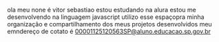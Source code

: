 ola
meu none é vitor sebastiao
estou estudando na alura
estou me desenvolvendo na linguagem javascript
utilizo esse espaçopra minha organização e compartilhamento dos meus projetos desenvolvidos
meu emndereço de cotato é 00001125120563SP@aluno.educacao.sp.gov.br
